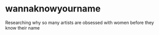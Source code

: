 # wannaknowyourname
Researching why so many artists are obsessed with women before they know their name
